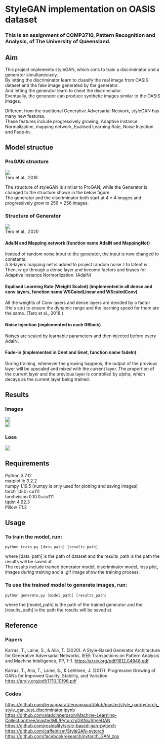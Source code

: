 # StyleGAN implementation on OASIS dataset
### This is an assignment of COMP3710, Pattern Recognition and Analysis, of The University of Queensland.
## Aim
This project implements styleGAN, which aims to train a discriminator and a generator simultaneously.      
By letting the discriminator learn to classify the real image from OASIS dataset and the fake image generated by the generator.       
And letting the generator learn to cheat the discriminator.   
Eventually, the generator can produce synthetic images similar to the OASIS images.   
    
Different from the traditional Generative Adversarial Network, styleGAN has many new features.    
These features include progressively growing, Adaptive Instance Normalization, mapping network, Eualised Learning Rate, Noise Injection and Fade-in.    
  
## Model structue
### ProGAN strusture
![](Images/proGAN.png)   
    Tero et al., 2018 
  
  The structure of styleGAN is similar to ProGAN, while the Generator is changed to the structure shown in the below figure.  
  The generator and the discriminator both start at 4 * 4 images and progressively grow to 256 * 256 images.
### Structure of Generator
![](Images/styleGAN.png)    
   Tero et al., 2020    
   #### AdaIN and Mapping network (function name AdaIN and MappingNet)  
   Instead of random noise input to the generator, the input is now changed to constants.   
   A 8-layers mapping net is added to project random noise *z* to latent *w*.   
   Then, *w* go through a dense layer and become factors and biases for Adaptive Instance Normorlization. (AdaIN)
   #### Equlised Learning Rate (Weight Scaled) (implemented in all dense and conv layers, function name WSCaledLinear and WScaledConv)   
   All the weights of Conv layers and dense layers are devided by a factor (He's std) to ensure the dynamic range and the learning speed for them are the same. (Tero et al., 2018 )    
   #### Noise Injection (implemented in each GBlock)
   Noises are scaled by learnable parameters and then injected before every AdaIN.
   #### Fade-in (implemented in Dnet and Gnet, function name fadeIn)  
   During training, whenever the growing happens, the output of the previous layer will be upscaled and mixed with the current layer.
   The proportion of the current layer and the previous layer is controlled by *alpha*, which decays as the current layer being trained.

## Results    
### Images    
![](Images/brain.png)   
![](Images/brain.gif)   
 
 

### Loss
 ![](Images/loss.jpg) 
   

## Requirements 
Python 3.7.12       
matplotlib 3.2.2    
numpy 1.19.5 (numpy is only used for plotting and saving images)    
torch 1.9.0+cu111   
torchvision 0.10.0+cu111    
tqdm 4.62.3   
Pillow 7.1.2
## Usage  
### To train the model, run:
    python train.py [data_path] [results_path]  
where [data_path] is the path of dataset and the results_path is the path the results will be saved at.  
The results include trained denerator model, discriminator model, loss plot, images during training and a .gif image show the training process.
### To use the trained model to generate images, run:
    python generate.py [model_path] [results_path]   
where the [model_path] is the path of the trained generator and the [results_path] is the path the results will be saved at.  


## Reference
### Papers
  Karras, T., Laine, S., & Aila, T. (2020). A Style-Based Generator Architecture for Generative Adversarial Networks. IEEE Transactions on Pattern Analysis and Machine Intelligence, PP, 1–1. https://arxiv.org/pdf/1812.04948.pdf

  Karras, T., Aila, T., Laine, S., & Lehtinen, J. (2017). Progressive Growing of GANs for Improved Quality, Stability, and Variation. https://arxiv.org/pdf/1710.10196.pdf

### Codes   

https://github.com/lernapparat/lernapparat/blob/master/style_gan/pytorch_style_gan_test_discriminator.ipynb
https://github.com/aladdinpersson/Machine-Learning-Collection/tree/master/ML/Pytorch/GANs/StyleGAN
https://github.com/rosinality/style-based-gan-pytorch   
https://github.com/caffeinism/StyleGAN-pytorch
https://github.com/facebookresearch/pytorch_GAN_zoo
